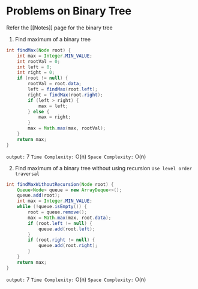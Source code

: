 # Problems on Binary Tree
Refer the [[Notes]] page for the binary tree
1. Find maximum of a binary tree

```java
int findMax(Node root) {  
    int max = Integer.MIN_VALUE;  
    int rootVal = 0;  
    int left = 0;  
    int right = 0;  
    if (root != null) {  
        rootVal = root.data;  
        left = findMax(root.left);  
        right = findMax(root.right);  
        if (left > right) {  
            max = left;  
        } else {  
            max = right;  
        }  
        max = Math.max(max, rootVal);  
    }  
    return max;  
}
```
`output:` 7
`Time Complexity:` O(n)
`Space Complexity:` O(n)

2. Find maximum of a binary tree without using recursion
`Use level order traversal`
```java
int findMaxWithoutRecursion(Node root) {  
    Queue<Node> queue = new ArrayDeque<>();  
    queue.add(root);  
    int max = Integer.MIN_VALUE;  
    while (!queue.isEmpty()) {  
        root = queue.remove();  
        max = Math.max(max, root.data);  
        if (root.left != null) {  
            queue.add(root.left);  
        }  
        if (root.right != null) {  
            queue.add(root.right);  
        }  
    }  
    return max;  
}
```

`output:` 7
`Time Complexity:` O(n)
`Space Complexity:` O(n)